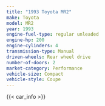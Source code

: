 ```yaml
---
title: "1993 Toyota MR2"
make: Toyota
model: MR2
year: 1993
engine-fuel-type: regular unleaded
engine-hp: 200
engine-cylinders: 4
transmission-type: Manual
driven-wheels: Rear wheel drive
number-of-doors: 2
market-category: Performance
vehicle-size: Compact
vehicle-style: Coupe
---
```


{{< car_info >}}
